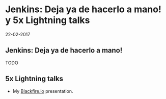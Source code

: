 Jenkins: Deja ya de hacerlo a mano! y 5x Lightning talks
======

22-02-2017

Jenkins: Deja ya de hacerlo a mano! 
-----
TODO


5x Lightning talks
-----

 * My [Blackfire.io](https://docs.google.com/presentation/d/1cGa4Wkn9eVyiN_SCScbTu45hST1HuU5ccj2hx8il3b4/edit#slide=id.g10cea87a6a_0_24) presentation.
